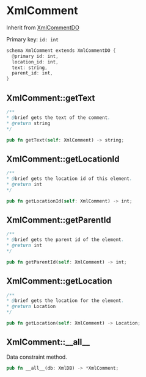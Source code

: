 # XmlComment

Inherit from [XmlCommentDO](./XmlCommentDO.md)

Primary key: `id: int`

```rust
schema XmlComment extends XmlCommentDO {
  @primary id: int,
  location_id: int,
  text: string,
  parent_id: int,
}
```
## XmlComment::getText

```java
/**
* @brief gets the text of the comment.
* @return string 
*/
```
```rust
pub fn getText(self: XmlComment) -> string;
```
## XmlComment::getLocationId

```java
/**
* @brief gets the location id of this element.
* @return int
*/
```
```rust
pub fn getLocationId(self: XmlComment) -> int;
```
## XmlComment::getParentId

```java
/**
* @brief gets the parent id of the element.
* @return int
*/
```
```rust
pub fn getParentId(self: XmlComment) -> int;
```
## XmlComment::getLocation

```java
/**
* @brief gets the location for the element.
* @return Location
*/
```
```rust
pub fn getLocation(self: XmlComment) -> Location;
```
## XmlComment::\_\_all\_\_

Data constraint method.

```rust
pub fn __all__(db: XmlDB) -> *XmlComment;
```
